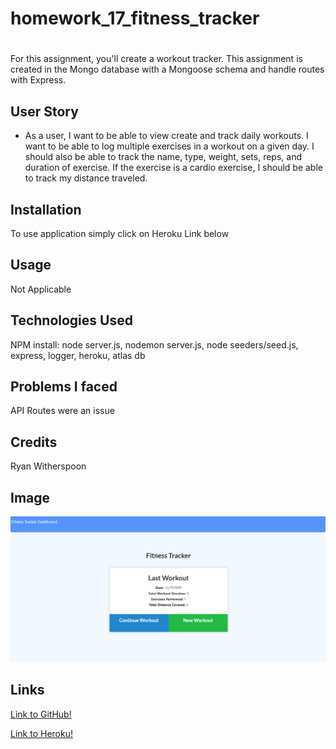 # homework_17_fitness_tracker
# 
For this assignment, you'll create a workout tracker.  This assignment is created in the Mongo database with a Mongoose schema and handle routes with Express.

## User Story

* As a user, I want to be able to view create and track daily workouts. I want to be able to log multiple exercises in a workout on a given day. I should also be able to track the name, type, weight, sets, reps, and duration of exercise. If the exercise is a cardio exercise, I should be able to track my distance traveled.


## Installation

To use application simply click on Heroku Link below

## Usage

Not Applicable 

## Technologies Used

NPM install: node server.js, nodemon server.js, node seeders/seed.js, express, logger, heroku, atlas db

## Problems I faced

API Routes were an issue 

## Credits

Ryan Witherspoon

## Image
![image info](./public/assets/images/homework_17_screengrab.png)

## Links
[Link to GitHub!](https://github.com/ryanwit/homework_17_fitness_tracker)

[Link to Heroku!](https://ancient-chamber-43631.herokuapp.com/?id=5fb477371844ff00173df4af)

